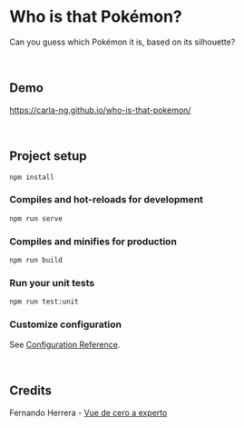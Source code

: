 # Who is that Pokémon?
Can you guess which Pokémon it is, based on its silhouette?

<br/>

## Demo
https://carla-ng.github.io/who-is-that-pokemon/


<br/>

## Project setup
```
npm install
```

### Compiles and hot-reloads for development
```
npm run serve
```

### Compiles and minifies for production
```
npm run build
```

### Run your unit tests
```
npm run test:unit
```

### Customize configuration
See [Configuration Reference](https://cli.vuejs.org/config/).


<br/>

## Credits
Fernando Herrera - [Vue de cero a experto](https://www.udemy.com/course/vuejs-fh/)
